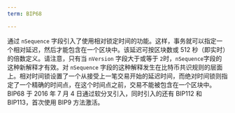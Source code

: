 ```yaml
---
term: BIP68

---
```

通过 `nSequence` 字段引入了使用相对锁定时间的功能。这样，事务就可以指定一个相对延迟，然后才能包含在一个区块中。该延迟可按区块数或 512 秒（即实时）的倍数定义。请注意，只有当 `nVersion` 字段大于或等于 `2`时，`nSequence`字段的这种新解释才有效。对 `nSequence` 字段的这种解释发生在比特币共识规则的层面上。相对时间锁设置了一个从接受上一笔交易开始的延迟时间，而绝对时间锁则指定了一个精确的时间点，在这个时间点之前，交易不能被包含在一个区块中。BIP68 于 2016 年 7 月 4 日通过软分叉引入，同时引入的还有 BIP112 和 BIP113，首次使用 BIP9 方法激活。